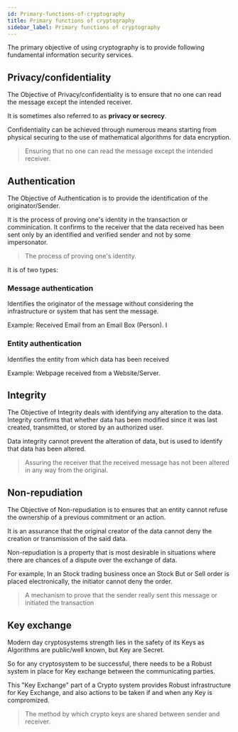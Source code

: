 ```yaml
---
id: Primary-functions-of-cryptography
title: Primary functions of cryptography
sidebar_label: Primary functions of cryptography
---
```


The primary objective of using cryptography is to provide following fundamental information security services.

## Privacy/confidentiality

The Objective of Privacy/confidentiality is to ensure that no one can read the message except the intended receiver.

It is sometimes also referred to as **privacy or secrecy**.

Confidentiality can be achieved through numerous means starting from physical securing to the use of mathematical algorithms for data encryption.

> Ensuring that no one can read the message except the intended receiver.

## Authentication

The Objective of Authentication is to provide the identification of the originator/Sender. 

It is the process of proving one's identity in the transaction or comminication. It confirms to the receiver that the data received has been sent only by an identified and verified sender and not by some impersonator.

> The process of proving one's identity.

It is of two types:

### Message authentication

Identifies the originator of the message without considering the infrastructure or system that has sent the message. 

Example: Received Email from an Email Box (Person). I

### Entity authentication

Identifies the entity from which data has been received

Example: Webpage received from a Website/Server.

## Integrity

The Objective of Integrity deals with identifying any alteration to the data. Integrity confirms that whether data has been modified since it was last created, transmitted, or stored by an authorized user.

Data integrity cannot prevent the alteration of data, but is used to identify that data has been altered. 

> Assuring the receiver that the received message has not been altered in any way from the original.

## Non-repudiation

The Objective of Non-repudiation is to ensures that an entity cannot refuse the ownership of a previous commitment or an action. 

It is an assurance that the original creator of the data cannot deny the creation or transmission of the said data.

Non-repudiation is a property that is most desirable in situations where there are chances of a dispute over the exchange of data. 

For example, In an Stock trading business once an Stock But or Sell order is placed electronically, the initiator cannot deny the order.

> A mechanism to prove that the sender really sent this message or initiated the transaction

## Key exchange

Modern day cryptosystems strength lies in the safety of its Keys as Algorithms are public/well known, but Key are Secret. 

So for any cryptosystem to be successful, there needs to be a Robust system in place for Key exchange between the communicating parties.

This "Key Exchange" part of a Crypto system provides Robust infrastructure for Key Exchange, and also actions to be taken if and when any Key is compromized.

> The method by which crypto keys are shared between sender and receiver.
